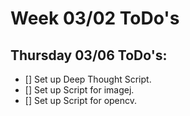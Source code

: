 # Week 03/02 ToDo's


## Thursday 03/06 ToDo's:
- [] Set up Deep Thought Script.
- [] Set up Script for imagej.
- [] Set up Script for opencv.

